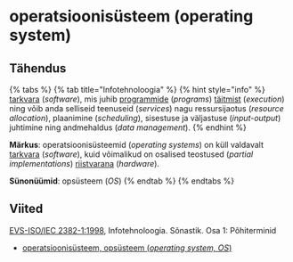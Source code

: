 # operatsioonisüsteem \(operating system\)

## Tähendus

{% tabs %}
{% tab title="Infotehnoloogia" %}
{% hint style="info" %}
[tarkvara](tarkvara-software.md) \(_software_\), mis juhib [programmide](programm-program.md) \(_programs_\) [täitmist](taeitmine-execution.md) \(_execution_\) ning võib anda selliseid teenuseid \(_services_\) nagu ressursijaotus \(_resource allocation_\), plaanimine \(_scheduling_\), sisestuse ja väljastuse \(_input-output_\) juhtimine ning andmehaldus \(_data management_\).
{% endhint %}

**Märkus**: operatsioonisüsteemid \(_operating systems_\) on küll valdavalt [tarkvara](tarkvara-software.md) \(_software_\), kuid võimalikud on osalised teostused \(_partial implementations_\) [riistvarana](riistvara-hardware.md) \(_hardware_\).

**Sünonüümid**: opsüsteem \(_OS_\)
{% endtab %}
{% endtabs %}

## Viited

[EVS-ISO/IEC 2382-1:1998](https://www.evs.ee/et/evs-iso-iec-2382-1-1998), Infotehnoloogia. Sõnastik. Osa 1: Põhiterminid

* [operatsioonisüsteem, opsüsteem \(_operating system, OS_\)](https://www.eki.ee/dict/its/index.cgi?Q=D0653D30-6C03-1014-88DC-FC5F0DBED45A&F=GUID&C01=1&C02=0&C10=1)

